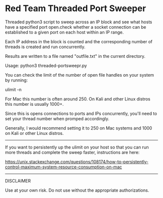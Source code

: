 # Red Team Threaded Port Sweeper

Threaded python3 script to sweep across an IP block and see what hosts have a specified port open.check whether a socket connection can be established to a given port on each host within an IP range. 

Each IP address in the block is counted and the corresponding number of threads is created and run concurrently.

Results are written to a file named "outfile.txt" in the current directory.

Usage: python3 threaded-portsweepr.py

You can check the limit of the number of open file handles on your system by running:

ulimit -n

For Mac this number is often around 250. On Kali and other Linux distros this number is usually 1000+.

Since this is opens connections to ports and IPs concurrently, you'll need to set your thread number when promped accordingly.

Generally, I would recommend setting it to 250 on Mac systems and 1000 on Kali or other Linux distros.

------------------------

If you want to persistently up the ulimit on your host so that you can run more threads and complete the sweep faster, instructions are here:

https://unix.stackexchange.com/questions/108174/how-to-persistently-control-maximum-system-resource-consumption-on-mac

------------------------
DISCLAIMER

Use at your own risk. Do not use without the appropriate authorizations.
